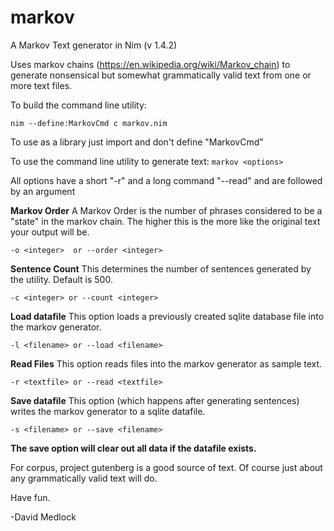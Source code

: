 # markov
A Markov Text generator in Nim (v 1.4.2)

Uses markov chains (https://en.wikipedia.org/wiki/Markov_chain) to generate nonsensical but somewhat grammatically valid text from one or more text files.

To build the command line utility:
```
nim --define:MarkovCmd c markov.nim
```
To use as a library just import and don't define "MarkovCmd"

To use the command line utility to generate text:
`markov <options>`

All options have a short  "-r" and a long command "--read" and are followed by an argument

**Markov Order**
A Markov Order is the number of phrases considered to be a "state" in the markov chain.  The higher this is the more like the original text your output will be.

`-o <integer>  or --order <integer>`

**Sentence Count**
This determines the number of sentences generated by the utility.  Default is 500.

`-c <integer> or --count <integer>`

**Load datafile**
This option loads a previously created sqlite database file into the markov generator.

`-l <filename> or --load <filename>`

**Read Files**
This option reads files into the markov generator as sample text.

`-r <textfile> or --read <textfile>`

**Save datafile**
This option (which happens after generating sentences) writes the markov generator to a sqlite datafile.

`-s <filename> or --save <filename>`

**The save option will clear out all data if the datafile exists.**

For corpus, project gutenberg is a good source of text.  Of course just about any grammatically valid text will do.

Have fun.

-David Medlock
